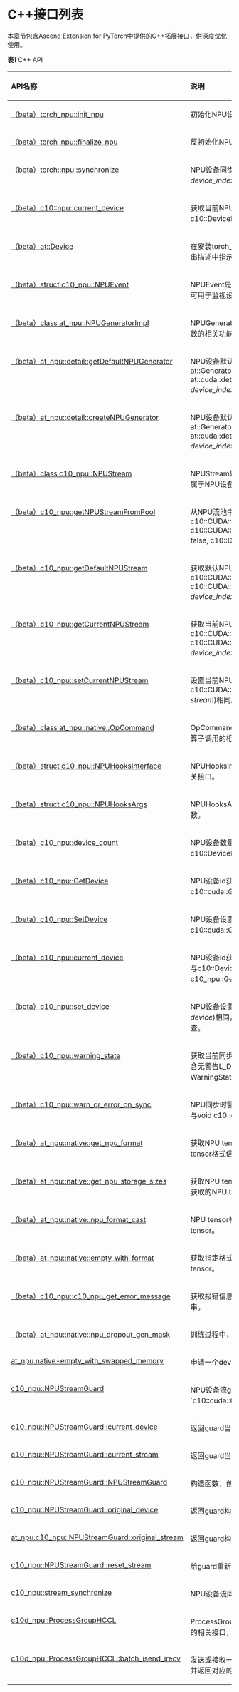 # C++接口列表

本章节包含Ascend Extension for PyTorch中提供的C++拓展接口，供深度优化使用。

**表1** C++ API
<a name="table1728514451512"></a>
<table><thead align="left"><tr id="row1128511418151"><th class="cellrowborder" valign="top" width="36.13%" id="mcps1.2.3.1.1"><p id="p102854481517"><a name="p102854481517"></a><a name="p102854481517"></a>API名称</p>
</th>
<th class="cellrowborder" valign="top" width="63.870000000000005%" id="mcps1.2.3.1.2"><p id="p102851481518"><a name="p102851481518"></a><a name="p102851481518"></a>说明</p>
</th>
</tr>
</thead>
<tbody><tr id="row182857401519"><td class="cellrowborder" valign="top" width="36.13%" headers="mcps1.2.3.1.1 "><p id="p14285194191518"><a name="p14285194191518"></a><a name="p14285194191518"></a><a href="（beta）torch_npu-init_npu.md">（beta）torch_npu::init_npu</a></p>
</td>
<td class="cellrowborder" valign="top" width="63.870000000000005%" headers="mcps1.2.3.1.2 "><p id="p3285204101519"><a name="p3285204101519"></a><a name="p3285204101519"></a>初始化NPU设备。</p>
</td>
</tr>
<tr id="row374312587556"><td class="cellrowborder" valign="top" width="36.13%" headers="mcps1.2.3.1.1 "><p id="p11667145619"><a name="p11667145619"></a><a name="p11667145619"></a><a href="（beta）torch_npu-finalize_npu.md">（beta）torch_npu::finalize_npu</a></p>
</td>
<td class="cellrowborder" valign="top" width="63.870000000000005%" headers="mcps1.2.3.1.2 "><p id="p1549042791610"><a name="p1549042791610"></a><a name="p1549042791610"></a>反初始化NPU设备，即进行NPU资源释放。</p>
</td>
</tr>
<tr id="row18285164121511"><td class="cellrowborder" valign="top" width="36.13%" headers="mcps1.2.3.1.1 "><p id="p52853416159"><a name="p52853416159"></a><a name="p52853416159"></a><a href="（beta）torch-npu-synchronize.md">（beta）torch::npu::synchronize</a></p>
</td>
<td class="cellrowborder" valign="top" width="63.870000000000005%" headers="mcps1.2.3.1.2 "><p id="p14285184141513"><a name="p14285184141513"></a><a name="p14285184141513"></a>NPU设备同步接口，与void torch::cuda::synchronize(int64_t <em id="i5516134825616"><a name="i5516134825616"></a><a name="i5516134825616"></a>device_index </em>= -1)相同。</p>
</td>
</tr>
<tr id="row13285194191516"><td class="cellrowborder" valign="top" width="36.13%" headers="mcps1.2.3.1.1 "><p id="p13285154101510"><a name="p13285154101510"></a><a name="p13285154101510"></a><a href="（beta）c10-npu-current_device.md">（beta）c10::npu::current_device</a></p>
</td>
<td class="cellrowborder" valign="top" width="63.870000000000005%" headers="mcps1.2.3.1.2 "><p id="p42853421514"><a name="p42853421514"></a><a name="p42853421514"></a>获取当前NPU设备，返回值类型DeviceIndex，与c10::DeviceIndex c10::cuda::current_device()相同。</p>
</td>
</tr>
<tr id="row7285114101517"><td class="cellrowborder" valign="top" width="36.13%" headers="mcps1.2.3.1.1 "><p id="p12850416158"><a name="p12850416158"></a><a name="p12850416158"></a><a href="（beta）at-Device.md">（beta）at::Device</a></p>
</td>
<td class="cellrowborder" valign="top" width="63.870000000000005%" headers="mcps1.2.3.1.2 "><p id="p6285046154"><a name="p6285046154"></a><a name="p6285046154"></a>在安装torch_npu后，Device类型新增支持NPU字段，可以从字符串描述中指示设备。</p>
</td>
</tr>
<tr id="row1482153472113"><td class="cellrowborder" valign="top" width="36.13%" headers="mcps1.2.3.1.1 "><p id="p197043314361"><a name="p197043314361"></a><a name="p197043314361"></a><a href="（beta）struct-c10_npu-NPUEvent.md">（beta）struct c10_npu::NPUEvent</a></p>
</td>
<td class="cellrowborder" valign="top" width="63.870000000000005%" headers="mcps1.2.3.1.2 "><p id="p1297013314368"><a name="p1297013314368"></a><a name="p1297013314368"></a>NPUEvent是一个事件类，实现了NPU设备事件管理的相关功能，可用于监视设备的进度、精确测量计时以及同步NPU流。</p>
</td>
</tr>
<tr id="row134831934102116"><td class="cellrowborder" valign="top" width="36.13%" headers="mcps1.2.3.1.1 "><p id="p16592356133615"><a name="p16592356133615"></a><a name="p16592356133615"></a><a href="（beta）class-at_npu-NPUGeneratorImpl.md">（beta）class at_npu::NPUGeneratorImpl</a></p>
</td>
<td class="cellrowborder" valign="top" width="63.870000000000005%" headers="mcps1.2.3.1.2 "><p id="p142133114239"><a name="p142133114239"></a><a name="p142133114239"></a>NPUGeneratorImpl是一个随机数生成器类，实现了NPU设备随机数的相关功能，可用于众多依赖随机数的方法。</p>
</td>
</tr>
<tr id="row8483934102114"><td class="cellrowborder" valign="top" width="36.13%" headers="mcps1.2.3.1.1 "><p id="p6592656183613"><a name="p6592656183613"></a><a name="p6592656183613"></a><a href="（beta）at_npu-detail-getDefaultNPUGenerator.md">（beta）at_npu::detail::getDefaultNPUGenerator</a></p>
</td>
<td class="cellrowborder" valign="top" width="63.870000000000005%" headers="mcps1.2.3.1.2 "><p id="p1592956123617"><a name="p1592956123617"></a><a name="p1592956123617"></a>NPU设备默认生成器获取，返回值类型at::Generator常量引用，与at::Generator&amp; at::cuda::detail::getDefaultCUDAGenerator(c10::DeviceIndex <em id="i1647844813422"><a name="i1647844813422"></a><a name="i1647844813422"></a>device_index</em> = -1)相同。</p>
</td>
</tr>
<tr id="row124831534202119"><td class="cellrowborder" valign="top" width="36.13%" headers="mcps1.2.3.1.1 "><p id="p15593155612361"><a name="p15593155612361"></a><a name="p15593155612361"></a><a href="（beta）at_npu-detail-createNPUGenerator.md">（beta）at_npu::detail::createNPUGenerator</a></p>
</td>
<td class="cellrowborder" valign="top" width="63.870000000000005%" headers="mcps1.2.3.1.2 "><p id="p1059375683612"><a name="p1059375683612"></a><a name="p1059375683612"></a>NPU设备默认生成器创建，返回值类型at::Generator，与at::Generator at::cuda::detail::createCUDAGenerator(c10::DeviceIndex <em id="i5642556194214"><a name="i5642556194214"></a><a name="i5642556194214"></a>device_index</em> = -1)相同。</p>
</td>
</tr>
<tr id="row1582212372214"><td class="cellrowborder" valign="top" width="36.13%" headers="mcps1.2.3.1.1 "><p id="p1145460103719"><a name="p1145460103719"></a><a name="p1145460103719"></a><a href="（beta）class-c10_npu-NPUStream.md">（beta）class c10_npu::NPUStream</a></p>
</td>
<td class="cellrowborder" valign="top" width="63.870000000000005%" headers="mcps1.2.3.1.2 "><p id="p1245413083714"><a name="p1245413083714"></a><a name="p1245413083714"></a>NPUStream是一个NPU流类，实现了NPU流管理的相关功能，是属于NPU设备的线性执行序列。</p>
</td>
</tr>
<tr id="row78220372215"><td class="cellrowborder" valign="top" width="36.13%" headers="mcps1.2.3.1.1 "><p id="p174555033712"><a name="p174555033712"></a><a name="p174555033712"></a><a href="（beta）c10_npu-getNPUStreamFromPool.md">（beta）c10_npu::getNPUStreamFromPool</a></p>
</td>
<td class="cellrowborder" valign="top" width="63.870000000000005%" headers="mcps1.2.3.1.2 "><p id="p124552011374"><a name="p124552011374"></a><a name="p124552011374"></a>从NPU流池中获得一条新流，返回值类型NPUStream，与c10::CUDA::CUDAStream c10::CUDA::getStreamFromPool(const bool <em id="i117561711437"><a name="i117561711437"></a><a name="i117561711437"></a>isHighPriority</em> = false, c10::DeviceIndex <em id="i66333254311"><a name="i66333254311"></a><a name="i66333254311"></a>device</em> = -1)相同。</p>
</td>
</tr>
<tr id="row11822183742111"><td class="cellrowborder" valign="top" width="36.13%" headers="mcps1.2.3.1.1 "><p id="p145511016377"><a name="p145511016377"></a><a name="p145511016377"></a><a href="（beta）c10_npu-getDefaultNPUStream.md">（beta）c10_npu::getDefaultNPUStream</a></p>
</td>
<td class="cellrowborder" valign="top" width="63.870000000000005%" headers="mcps1.2.3.1.2 "><p id="p245530143713"><a name="p245530143713"></a><a name="p245530143713"></a>获取默认NPU流，返回值类型NPUStream，与c10::CUDA::CUDAStream c10::CUDA::getDefaultCUDAStream(c10::DeviceIndex <em id="i1692521216432"><a name="i1692521216432"></a><a name="i1692521216432"></a>device_index</em> = -1)相同。</p>
</td>
</tr>
<tr id="row6822103772114"><td class="cellrowborder" valign="top" width="36.13%" headers="mcps1.2.3.1.1 "><p id="p2455402378"><a name="p2455402378"></a><a name="p2455402378"></a><a href="（beta）c10_npu-getCurrentNPUStream.md">（beta）c10_npu::getCurrentNPUStream</a></p>
</td>
<td class="cellrowborder" valign="top" width="63.870000000000005%" headers="mcps1.2.3.1.2 "><p id="p104551505370"><a name="p104551505370"></a><a name="p104551505370"></a>获取当前NPU流，返回值类型NPUStream，与c10::CUDA::CUDAStream c10::CUDA::getCurrentCUDAStream(c10::DeviceIndex <em id="i1444171610436"><a name="i1444171610436"></a><a name="i1444171610436"></a>device_index</em> = -1)相同。</p>
</td>
</tr>
<tr id="row1324644442114"><td class="cellrowborder" valign="top" width="36.13%" headers="mcps1.2.3.1.1 "><p id="p10455150143713"><a name="p10455150143713"></a><a name="p10455150143713"></a><a href="（beta）c10_npu-setCurrentNPUStream.md">（beta）c10_npu::setCurrentNPUStream</a></p>
</td>
<td class="cellrowborder" valign="top" width="63.870000000000005%" headers="mcps1.2.3.1.2 "><p id="p184550013377"><a name="p184550013377"></a><a name="p184550013377"></a>设置当前NPU流，与void c10::CUDA::setCurrentCUDAStream(c10::CUDA::CUDAStream <em id="i1428123154319"><a name="i1428123154319"></a><a name="i1428123154319"></a>stream</em>)相同。</p>
</td>
</tr>
<tr id="row11246164452110"><td class="cellrowborder" valign="top" width="36.13%" headers="mcps1.2.3.1.1 "><p id="p1364718411376"><a name="p1364718411376"></a><a name="p1364718411376"></a><a href="（beta）class-at_npu-native-OpCommand.md">（beta）class at_npu::native::OpCommand</a></p>
</td>
<td class="cellrowborder" valign="top" width="63.870000000000005%" headers="mcps1.2.3.1.2 "><p id="p11647446372"><a name="p11647446372"></a><a name="p11647446372"></a>OpCommand是一个封装下层算子调用的类，实现了NPU设备下层算子调用的相关功能。</p>
</td>
</tr>
<tr id="row20187152616544"><td class="cellrowborder" valign="top" width="36.13%" headers="mcps1.2.3.1.1 "><p id="p1935915613234"><a name="p1935915613234"></a><a name="p1935915613234"></a><a href="（beta）struct-c10_npu-NPUHooksInterface.md">（beta）struct c10_npu::NPUHooksInterface</a></p>
</td>
<td class="cellrowborder" valign="top" width="63.870000000000005%" headers="mcps1.2.3.1.2 "><p id="p83135713258"><a name="p83135713258"></a><a name="p83135713258"></a>NPUHooksInterface是一个Hook接口类，提供了NPU Hook的相关接口。</p>
</td>
</tr>
<tr id="row518051813244"><td class="cellrowborder" valign="top" width="36.13%" headers="mcps1.2.3.1.1 "><p id="p6180191892414"><a name="p6180191892414"></a><a name="p6180191892414"></a><a href="（beta）struct-c10_npu-NPUHooksArgs.md">（beta）struct c10_npu::NPUHooksArgs</a></p>
</td>
<td class="cellrowborder" valign="top" width="63.870000000000005%" headers="mcps1.2.3.1.2 "><p id="p51808188246"><a name="p51808188246"></a><a name="p51808188246"></a>NPUHooksArgs是一个Hook参数类，提供了NPU Hook的相关参数。</p>
</td>
</tr>
<tr id="row1728493216243"><td class="cellrowborder" valign="top" width="36.13%" headers="mcps1.2.3.1.1 "><p id="p1328483211244"><a name="p1328483211244"></a><a name="p1328483211244"></a><a href="（beta）c10_npu-device_count.md">（beta）c10_npu::device_count</a></p>
</td>
<td class="cellrowborder" valign="top" width="63.870000000000005%" headers="mcps1.2.3.1.2 "><p id="p1028463217241"><a name="p1028463217241"></a><a name="p1028463217241"></a>NPU设备数量获取，返回值类型DeviceIndex，与c10::DeviceIndex c10::cuda::device_count()相同。</p>
</td>
</tr>
<tr id="row1848933022417"><td class="cellrowborder" valign="top" width="36.13%" headers="mcps1.2.3.1.1 "><p id="p124901730162414"><a name="p124901730162414"></a><a name="p124901730162414"></a><a href="（beta）c10_npu-GetDevice.md">（beta）c10_npu::GetDevice</a></p>
</td>
<td class="cellrowborder" valign="top" width="63.870000000000005%" headers="mcps1.2.3.1.2 "><p id="p2490183092411"><a name="p2490183092411"></a><a name="p2490183092411"></a>NPU设备id获取，返回值类型aclError，与cudaError_t c10::cuda::GetDevice(int *<em id="i5414123319436"><a name="i5414123319436"></a><a name="i5414123319436"></a>device</em>)相同。</p>
</td>
</tr>
<tr id="row017092012245"><td class="cellrowborder" valign="top" width="36.13%" headers="mcps1.2.3.1.1 "><p id="p101705205249"><a name="p101705205249"></a><a name="p101705205249"></a><a href="（beta）c10_npu-SetDevice.md">（beta）c10_npu::SetDevice</a></p>
</td>
<td class="cellrowborder" valign="top" width="63.870000000000005%" headers="mcps1.2.3.1.2 "><p id="p6171172042412"><a name="p6171172042412"></a><a name="p6171172042412"></a>NPU设备设置，返回值类型aclError，与cudaError_t c10::cuda::GetDevice(int <em id="i32541536164317"><a name="i32541536164317"></a><a name="i32541536164317"></a>device</em>)相同。</p>
</td>
</tr>
<tr id="row166762910245"><td class="cellrowborder" valign="top" width="36.13%" headers="mcps1.2.3.1.1 "><p id="p186712293248"><a name="p186712293248"></a><a name="p186712293248"></a><a href="（beta）c10_npu-current_device.md">（beta）c10_npu::current_device</a></p>
</td>
<td class="cellrowborder" valign="top" width="63.870000000000005%" headers="mcps1.2.3.1.2 "><p id="p06702919248"><a name="p06702919248"></a><a name="p06702919248"></a>NPU设备id获取，返回值类型DeviceIndex，为获取到的设备id，与c10::DeviceIndex c10::cuda::current_device()相同，与c10_npu::GetDevice主要区别是增加了错误检查。</p>
</td>
</tr>
<tr id="row193943155249"><td class="cellrowborder" valign="top" width="36.13%" headers="mcps1.2.3.1.1 "><p id="p93941215142414"><a name="p93941215142414"></a><a name="p93941215142414"></a><a href="（beta）c10_npu-set_device.md">（beta）c10_npu::set_device</a></p>
</td>
<td class="cellrowborder" valign="top" width="63.870000000000005%" headers="mcps1.2.3.1.2 "><p id="p1539413151242"><a name="p1539413151242"></a><a name="p1539413151242"></a>NPU设备设置，与void c10::cuda::set_device(c10::DeviceIndex <em id="i13672341174314"><a name="i13672341174314"></a><a name="i13672341174314"></a>device</em>)相同，与c10_npu::SetDevice主要区别是增加了错误检查。</p>
</td>
</tr>
<tr id="row14242145315620"><td class="cellrowborder" valign="top" width="36.13%" headers="mcps1.2.3.1.1 "><p id="p2024245305610"><a name="p2024245305610"></a><a name="p2024245305610"></a><a href="（beta）c10_npu-warning_state.md">（beta）c10_npu::warning_state</a></p>
</td>
<td class="cellrowborder" valign="top" width="63.870000000000005%" headers="mcps1.2.3.1.2 "><p id="p142421953125611"><a name="p142421953125611"></a><a name="p142421953125611"></a>获取当前同步时警告等级，返回值类型WarningState为枚举类，包含无警告L_DISABLED、警告L_WARN和报错L_ERROR，与WarningState&amp; c10::cuda::warning_state()相同。</p>
</td>
</tr>
<tr id="row0199201317247"><td class="cellrowborder" valign="top" width="36.13%" headers="mcps1.2.3.1.1 "><p id="p719931392415"><a name="p719931392415"></a><a name="p719931392415"></a><a href="（beta）c10_npu-warn_or_error_on_sync.md">（beta）c10_npu::warn_or_error_on_sync</a></p>
</td>
<td class="cellrowborder" valign="top" width="63.870000000000005%" headers="mcps1.2.3.1.2 "><p id="p4199313142416"><a name="p4199313142416"></a><a name="p4199313142416"></a>NPU同步时警告，无返回值，根据当前警告等级进行报错或警告，与void c10::cuda::warn_or_error_on_sync()相同。</p>
</td>
</tr>
<tr id="row36118212415"><td class="cellrowborder" valign="top" width="36.13%" headers="mcps1.2.3.1.1 "><p id="p76215262419"><a name="p76215262419"></a><a name="p76215262419"></a><a href="（beta）at_npu-native-get_npu_format.md">（beta）at_npu::native::get_npu_format</a></p>
</td>
<td class="cellrowborder" valign="top" width="63.870000000000005%" headers="mcps1.2.3.1.2 "><p id="p49191458195"><a name="p49191458195"></a><a name="p49191458195"></a>获取NPU tensor格式信息，返回值类型int64_t，表示获取的NPU tensor格式信息。</p>
</td>
</tr>
<tr id="row395820517240"><td class="cellrowborder" valign="top" width="36.13%" headers="mcps1.2.3.1.1 "><p id="p1495814522412"><a name="p1495814522412"></a><a name="p1495814522412"></a><a href="（beta）at_npu-native-get_npu_storage_sizes.md">（beta）at_npu::native::get_npu_storage_sizes</a></p>
</td>
<td class="cellrowborder" valign="top" width="63.870000000000005%" headers="mcps1.2.3.1.2 "><p id="p17958115172419"><a name="p17958115172419"></a><a name="p17958115172419"></a>获取NPU tensor的内存大小，返回值类型vector&lt;int64_t&gt;，表示获取的NPU tensor内存大小。</p>
</td>
</tr>
<tr id="row978610882412"><td class="cellrowborder" valign="top" width="36.13%" headers="mcps1.2.3.1.1 "><p id="p678619815247"><a name="p678619815247"></a><a name="p678619815247"></a><a href="（beta）at_npu-native-npu_format_cast.md">（beta）at_npu::native::npu_format_cast</a></p>
</td>
<td class="cellrowborder" valign="top" width="63.870000000000005%" headers="mcps1.2.3.1.2 "><p id="p1478628132414"><a name="p1478628132414"></a><a name="p1478628132414"></a>NPU tensor格式转换，返回值类型Tensor，表示转换后的tensor。</p>
</td>
</tr>
<tr id="row178951326102411"><td class="cellrowborder" valign="top" width="36.13%" headers="mcps1.2.3.1.1 "><p id="p98951326142411"><a name="p98951326142411"></a><a name="p98951326142411"></a><a href="（beta）at_npu-native-empty_with_format.md">（beta）at_npu::native::empty_with_format</a></p>
</td>
<td class="cellrowborder" valign="top" width="63.870000000000005%" headers="mcps1.2.3.1.2 "><p id="p12895172619247"><a name="p12895172619247"></a><a name="p12895172619247"></a>获取指定格式的NPU空tensor，返回值类型Tensor，表示获取的空tensor。</p>
</td>
</tr>
<tr id="row15172411122412"><td class="cellrowborder" valign="top" width="36.13%" headers="mcps1.2.3.1.1 "><p id="p1317211162415"><a name="p1317211162415"></a><a name="p1317211162415"></a><a href="（beta）c10_npu-c10_npu_get_error_message.md">（beta）c10_npu::c10_npu_get_error_message</a></p>
</td>
<td class="cellrowborder" valign="top" width="63.870000000000005%" headers="mcps1.2.3.1.2 "><p id="p61725119244"><a name="p61725119244"></a><a name="p61725119244"></a>获取报错信息，返回值类型char *，表示获取到的报错信息字符串。</p>
</td>
</tr>
<tr id="row55131018125916"><td class="cellrowborder" valign="top" width="36.13%" headers="mcps1.2.3.1.1 "><p id="p75141718135919"><a name="p75141718135919"></a><a name="p75141718135919"></a><a href="（beta）at_npu-native-npu_dropout_gen_mask.md">（beta）at_npu::native::npu_dropout_gen_mask</a></p>
</td>
<td class="cellrowborder" valign="top" width="63.870000000000005%" headers="mcps1.2.3.1.2 "><p id="p1032517615010"><a name="p1032517615010"></a><a name="p1032517615010"></a>训练过程中，按照概率p随机生成mask，用于元素置零。</p>
</td>
</tr><tr><td class="cellrowborder" valign="top" width="38.61%" headers="mcps1.2.3.1.1 "><p><a href="at_npu-native-empty_with_swapped_memory.md">at_npu.native-empty_with_swapped_memory</a></p>
</td>
<td class="cellrowborder" valign="top" width="61.39%" headers="mcps1.2.3.1.2 "><p>申请一个device信息为NPU且实际内存在host侧的特殊Tensor。</p>
</td>
</tr>
</tr><tr><td class="cellrowborder" valign="top" width="38.61%" headers="mcps1.2.3.1.1 "><p><a href="c10_npu-NPUStreamGuard.md">c10_npu::NPUStreamGuard</a></p>
</td>
<td class="cellrowborder" valign="top" width="61.39%" headers="mcps1.2.3.1.2 "><p>NPU设备流guard，保障作用域内的设备流，与`c10::cuda::CUDAStreamGuard`相同。</p>
</td>
</tr>
</tr><tr><td class="cellrowborder" valign="top" width="38.61%" headers="mcps1.2.3.1.1 "><p><a href="c10_npu-NPUStreamGuard-current_device.md">c10_npu::NPUStreamGuard::current_device</a></p>
</td>
<td class="cellrowborder" valign="top" width="61.39%" headers="mcps1.2.3.1.2 "><p>返回guard当前设备。</p>
</td>
</tr>
</tr><tr><td class="cellrowborder" valign="top" width="38.61%" headers="mcps1.2.3.1.1 "><p><a href="c10_npu-NPUStreamGuard-current_stream.md">c10_npu::NPUStreamGuard::current_stream</a></p>
</td>
<td class="cellrowborder" valign="top" width="61.39%" headers="mcps1.2.3.1.2 "><p>返回guard当前保障的流。</p>
</td>
</tr>
</tr><tr><td class="cellrowborder" valign="top" width="38.61%" headers="mcps1.2.3.1.1 "><p><a href="c10_npu-NPUStreamGuard-NPUStreamGuard.md">c10_npu::NPUStreamGuard::NPUStreamGuard</a></p>
</td>
<td class="cellrowborder" valign="top" width="61.39%" headers="mcps1.2.3.1.2 "><p>构造函数，创建一个流guard。</p>
</td>
</tr>
</tr><tr><td class="cellrowborder" valign="top" width="38.61%" headers="mcps1.2.3.1.1 "><p><a href="c10_npu-NPUStreamGuard-original_device.md">c10_npu::NPUStreamGuard::original_device</a></p>
</td>
<td class="cellrowborder" valign="top" width="61.39%" headers="mcps1.2.3.1.2 "><p>返回guard构造时的设备。</p>
</td>
</tr>
</tr><tr><td class="cellrowborder" valign="top" width="38.61%" headers="mcps1.2.3.1.1 "><p><a href="c10_npu-NPUStreamGuard-original_stream.md">at_npu.c10_npu::NPUStreamGuard::original_stream</a></p>
</td>
<td class="cellrowborder" valign="top" width="61.39%" headers="mcps1.2.3.1.2 "><p>返回guard构造时设置的流。</p>
</td>
</tr>
</tr><tr><td class="cellrowborder" valign="top" width="38.61%" headers="mcps1.2.3.1.1 "><p><a href="c10_npu-NPUStreamGuard-reset_stream.md">c10_npu::NPUStreamGuard::reset_stream</a></p>
</td>
<td class="cellrowborder" valign="top" width="61.39%" headers="mcps1.2.3.1.2 "><p>给guard重新设置新的流。</p>
</td>
</tr>
</tr><tr><td class="cellrowborder" valign="top" width="38.61%" headers="mcps1.2.3.1.1 "><p><a href="c10_npu-stream_synchronize.md">c10_npu::stream_synchronize</a></p>
</td>
<td class="cellrowborder" valign="top" width="61.39%" headers="mcps1.2.3.1.2 "><p>NPU设备流同步，与`c10::cuda::stream_synchronize`相同。</p>
</td>
</tr>
</tr><tr><td class="cellrowborder" valign="top" width="38.61%" headers="mcps1.2.3.1.1 "><p><a href="c10d_npu-ProcessGroupHCCL.md">c10d_npu::ProcessGroupHCCL</a></p>
</td>
<td class="cellrowborder" valign="top" width="61.39%" headers="mcps1.2.3.1.2 "><p>ProcessGroupHCCL继承自`c10d::Backend`，实现`HCCL`后端的相关接口，用于通信算子调用。</p>
</td>
</tr>
</tr><tr><td class="cellrowborder" valign="top" width="38.61%" headers="mcps1.2.3.1.1 "><p><a href="c10d_npu-ProcessGroupHCCL-batch_isend_irecv.md">c10d_npu::ProcessGroupHCCL::batch_isend_irecv</a></p>
</td>
<td class="cellrowborder" valign="top" width="61.39%" headers="mcps1.2.3.1.2 "><p>发送或接收一批tensor，异步处理P2P操作序列中的每一个操作，并返回对应的请求。</p>
</td>
</tr>
</tbody>
</table>

